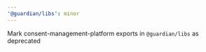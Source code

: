 ```yaml
---
'@guardian/libs': minor
---
```


Mark consent-management-platform exports in `@guardian/libs` as deprecated
